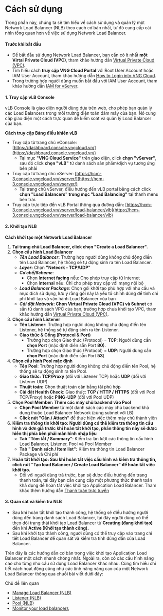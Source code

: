 # Cách sử dụng

Trong phần này, chúng ta sẽ tìm hiểu về cách sử dụng và quản lý một Network Load Balancer (NLB) theo cách cơ bản nhất, từ đó cung cấp cái nhìn tổng quan hơn về việc sử dụng Network Load Balancer.

#### Trước khi bắt đầu <a href="#gettingstarted-nlb-truockhibatdau" id="gettingstarted-nlb-truockhibatdau"></a>

* Để bắt đầu sử dụng Network Load Balancer, bạn cần có ít nhất **một Virtal Private Cloud (VPC)**, tham khảo hướng dẫn [Virtual Private Cloud (VPC)](https://docs.vngcloud.vn/pages/viewpage.action?pageId=49648039).
* Tìm hiểu cách **truy cập VNG Cloud Portal** với Root User Account hoặc IAM User Account, tham khảo hướng dẫn [How to Login into VNG Cloud](https://docs.vngcloud.vn/display/ONVINA/How+to+Login+into+VNG+Cloud).
* Trong trường hợp người dùng muốn bắt đầu với IAM User Account, tham khảo hướng dẫn [IAM for vServer](https://docs.vngcloud.vn/display/ONVINA/IAM+for+vServer).

#### 1. Truy cập vLB Console <a href="#gettingstarted-nlb-1.truycapvlbconsole" id="gettingstarted-nlb-1.truycapvlbconsole"></a>

vLB Console là giao diện người dùng dựa trên web, cho phép bạn quản lý các Load Balancers trong môi trường điện toán đám mây của bạn. Nó cung cấp giao diện một cách trực quan để kiểm soát và quản lý Load Balancer của bạn.

**Cách truy cập Bảng điều khiển vLB**

* Truy cập từ trang chủ vConsole: [https://dashboard.console.vngcloud.vn/](https://dashboard.console.vngcloud.vn/)
  * Tại mục **"VNG Cloud Service"** trên giao diện, click **chọn "vServer"**, sau đó click **chọn "vLB"** từ danh sách sản phẩm/dịch vụ tương ứng bên phải
* Truy cập từ trang chủ vServer: [https://hcm-3.console.vngcloud.vn/vserver/](https://hcm-3.console.vngcloud.vn/vserver/)
  * Tại trang chủ vServer, điều hướng đến vLB portal bằng cách click **chọn "Load Balancers" trong mục "Load Balancing"** tại thanh menu bên trái.
* Truy cập trực tiêp đến vLB Portal thông qua đường dẫn: [https://hcm-3.console.vngcloud.vn/vserver/load-balancer/vlb](https://hcm-3.console.vngcloud.vn/vserver/load-balancer/vlb)

#### 2. Khởi tạo NLB <a href="#gettingstarted-nlb-2.khoitaonlb" id="gettingstarted-nlb-2.khoitaonlb"></a>

**Cách khởi tạo một Network Load Balancer**

1. **Tại trang chủ Load Balancer, click chọn "Create a Load Balancer".**
2. **Chọn cấu hình Load Balancer**
   * _**Tên Load Balancer**_**:** Trường hợp người dùng không chủ động điền tên Load Balancer, hệ thống sẽ tự động sinh ra tên Load Balancer.
   * _**Layer**_**:** Chọn **"Neteork - TCP/UDP"**
   * _**Cơ chế/Scheme**_:
     * Chọn **Internet facing** nếu: Cho phép truy cập từ Internet
     * Chọn **Internal** nếu: Chỉ cho phép truy cập với mạng nội bộ
   * _**Load Balancer Package**_: Chọn gói khởi tạo phù hợp với nhu cầu và mục đích sử dụng, lưu ý rằng gói này là yếu tố chính dùng để tính chi phí khởi tạo và vận hành Load Balancer của bạn
   * _**Cài đặt Network**_**: Chọn Virtual Private Cloud (VPC) và Subnet** có sẵn từ danh sách VPC của bạn, trường hợp chưa khởi tạo VPC, tham khảo hướng dẫn [Virtual Private Cloud (VPC)](https://docs.vngcloud.vn/pages/viewpage.action?pageId=49648039).
3. **Chọn cấu hình Listener**
   * **Tên Listener:** Trường hợp người dùng không chủ động điền tên Listener, hệ thống sẽ tự động sinh ra tên Listener.
   * **Giao thức & Cổng (Protocol & Port)**
     * Trường hợp chọn Giao thức (Protocol) = **TCP**: Người dùng cần **chọn Port** (mặc định điền sẵn Port **80)**.
     * Trường hợp chọn Giao thức (Protocol) = **UDP**: Người dùng cần **chọn Port** (mặc định điền sẵn Port **53**).
4. **Chọn cấu hình Pool mặc định**
   * **Tên Pool**: Trường hợp người dùng không chủ động điền tên Pool, hệ thống sẽ tự động sinh ra tên Pool.
   * **Giao thức: TCP/Proxy** (đối với Listener TCP) hoặc **UDP** (đối với Listener UDP)
   * **Thuật toán:** Chọn thuật toán cân bằng tải phù hợp
   * **Cài đặt Health Check**: Giao thức: **TCP / HTTP / HTTPS** (đối với Pool TCP/Proxy) hoặc **PING-UDP** (đối với Pool UDP)
5. **Chọn Pool Member: Thêm các máy chủ backend vào Pool**
   * **Chọn Pool Member** từ một danh sách các máy chủ backend khả dụng thuộc Load Balancer Network (cùng subnet với LB)
   * **Click nút "Gắn / Attach"** để thực hiện việc thêm máy chủ thành viên
6. **Kiểm tra thông tin khởi tạo: Người dùng có thể kiểm tra thông tin cấu hình và đơn giá trước khi hoàn tất khởi tạo, phần thông tin này sẽ được hiển thị phía bên phải màn hình nhập liệu**
   * **Tab "Tóm tắt / Summary"**: Kiểm tra làn lượt các thông tin cấu hình Load Balancer, Listener, Pool và Pool Member
   * **Tab " Danh sách / Item list":** Kiểm tra thông tin Load Balancer Package và Chi phí
7. **Hoàn tất khởi tạo: Sau khi hoàn tất việc cấu hình và kiểm tra thông tin, click nút "Tạo load Balancer / Create Load Balancer" để hoàn tất việc khởi tạo.**
   * Đối với người dùng trả trước, bạn sẽ được điều hướng đến trang thanh toán, tại đây bạn cần cung cấp một phương thức thanh toán khả dụng để hoàn tất việc khởi tạo Application Load Balancer. Tham khảo thêm hướng dẫn [Thanh toán trực tuyến](https://docs.vngcloud.vn/pages/viewpage.action?pageId=49649313)

#### 3. Quan sát và kiểm tra NLB <a href="#gettingstarted-nlb-3.quansatvakiemtranlb" id="gettingstarted-nlb-3.quansatvakiemtranlb"></a>

* Sau khi hoàn tất khởi tạo thành công, hệ thống sẽ điều hướng người dùng đến trang danh sách Load Balancer, tại đây người dùng có thể theo dõi trạng thái khởi tạo Load Balancer từ **Creating (đang khởi tạo)** đến khi **Active (Khởi tạo thành công).**
* Sau khi khởi tạo thành công, người dùng có thể truy cập vào trang chi tiết Load Balancer để quan sát và kiểm tra tính đúng đắn của Load Balancer.

Trên đây là các hướng dẫn cơ bản trong việc khởi tạo Application Load Balancer một cách nhanh chóng nhất. Ngoài ra, còn có các cấu hình nâng cao cho từng nhu cầu sử dụng Load Balancer khác nhau. Cùng tìm hiểu chi tiết cách hoạt động cũng như các tính năng nâng cao của một Network Load Balancer thông qua chuỗi bài viết đưới đây:

Chủ đề liên quan

* [Manage Load Balancer (NLB)](https://docs.vngcloud.vn/pages/viewpage.action?pageId=64553805)
* [Listener (NLB)](https://docs.vngcloud.vn/pages/viewpage.action?pageId=64553807)
* [Pool (NLB)](https://docs.vngcloud.vn/pages/viewpage.action?pageId=64553809)
* [Monitor your load balancers](https://docs.vngcloud.vn/display/vServer/Monitor+your+load+balancers)
